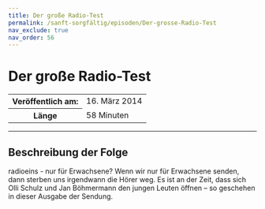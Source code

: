 ```yaml
---
title: Der große Radio-Test
permalink: /sanft-sorgfältig/episoden/Der-grosse-Radio-Test
nav_exclude: true
nav_order: 56
---
```


# Der große Radio-Test
<table class="resp-table dcf-table dcf-table-responsive dcf-table-bordered dcf-table-striped dcf-w-100%">
                    <tbody>
                        <tr>
                            <th scope="row">Veröffentlich am:</th>
                            <td data-label="Veröffentlich am:">16. März 2014</td>
                        </tr>
                        <tr>
                            <th scope="row">Länge </th>
                            <td data-label="Länge ">58 Minuten</td>
                        </tr></tbody>
                </table>

***

## Beschreibung der Folge

<div>
radioeins - nur für Erwachsene? Wenn wir nur für Erwachsene senden, dann sterben uns irgendwann die Hörer weg. Es ist an der Zeit, dass sich Olli Schulz und Jan Böhmermann den jungen Leuten öffnen – so geschehen in dieser Ausgabe der Sendung.  
</div>

